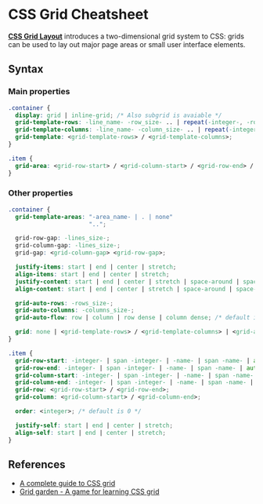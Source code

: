 # CSS Grid Cheatsheet

[**CSS Grid Layout**](https://developer.mozilla.org/en-US/docs/Web/CSS/CSS_Grid_Layout) introduces a two-dimensional grid system to CSS: grids can be used to lay out major page areas or small user interface elements.

## Syntax

### Main properties

```css
.container {
  display: grid | inline-grid; /* Also subgrid is avaiable */
  grid-template-rows: -line_name- -row_size- .. | repeat(-integer-, -rows_size- -lines_name-);
  grid-template-columns: -line_name- -column_size- .. | repeat(-integer-, -columns_size- -lines_name-);
  grid-template: <grid-template-rows> / <grid-template-columns>;
}

.item {
  grid-area: <grid-row-start> / <grid-column-start> / <grid-row-end> / <grid-column-end>;
}
```

### Other properties

```css
.container {
  grid-template-areas: "-area_name- | . | none"
                       "..";

  grid-row-gap: -lines_size-;
  grid-column-gap: -lines_size-;
  grid-gap: <grid-column-gap> <grid-row-gap>;

  justify-items: start | end | center | stretch;
  align-items: start | end | center | stretch;
  justify-content: start | end | center | stretch | space-around | space-between;
  align-content: start | end | center | stretch | space-around | space-between;

  grid-auto-rows: -rows_size-;
  grid-auto-columns: -columns_size-;
  grid-auto-flow: row | column | row dense | column dense; /* default is row */

  grid: none | <grid-template-rows> / <grid-template-columns> | <grid-auto-flow> [<grid-auto-rows> [/ <grid-auto-columns>]];
}

.item {
  grid-row-start: -integer- | span -integer- | -name- | span -name- | auto;
  grid-row-end: -integer- | span -integer- | -name- | span -name- | auto;
  grid-column-start: -integer- | span -integer- | -name- | span -name- | auto;
  grid-column-end: -integer- | span -integer- | -name- | span -name- | auto;
  grid-row: <grid-row-start> / <grid-row-end>;
  grid-column: <grid-column-start> / <grid-column-end>;

  order: <integer>; /* default is 0 */

  justify-self: start | end | center | stretch;
  align-self: start | end | center | stretch;
}
```

## References

* [A complete guide to CSS grid](http://chris.house/blog/a-complete-guide-css-grid-layout/)
* [Grid garden - A game for learning CSS grid](http://cssgridgarden.com/)
